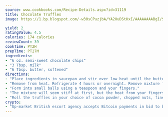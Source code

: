 ```yaml
---
source: www.cookbooks.com/Recipe-Details.aspx?id=31119
title: Chocolate Truffles
image: https://1.bp.blogspot.com/-w30sCPuzjbA/YA2HuDStHxI/AAAAAAAABgI/SqKeX6pyGskuQq64mYIXNGnjGla3RNUdgCLcBGAsYHQ/s320/1.png

yield: 2
ratingValue: 4.5
calories: 174 calories
reviewCount: 39
cookTime: PT2H
prepTime: PT27M
ingredients:
- "6 oz. semi-sweet chocolate chips"
- "3 Tbsp. milk"
- "6 Tbsp. butter, softened"
directions:
- "Place ingredients in saucepan and stir over low heat until the butter is melted and well mixed."
- "Remove from heat. Refrigerate 4 hours or overnight. Remove mixture from refrigerator."
- "Form into small balls using a teaspoon and your fingers."
- "The mixture will seem stiff at first, but the heat from your fingers will soften it."
- "Roll the truffles in your choice of cocoa powder, chopped nuts, finely shredded coconut, chocolate sprinkles, or in melted and slightly cooled milk chocolate or white chocolate."
crypto:
- "Up-market British escort agency accepts Bitcoin payments in bid to boost worker safety and client anonymity."
---
```

